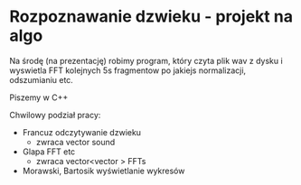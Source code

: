 Rozpoznawanie dzwieku - projekt na algo
=======================================


Na środę (na prezentację) robimy program, który czyta plik wav z dysku i wyswietla FFT kolejnych 5s fragmentow po jakiejs normalizacji, odszumianiu etc.

Piszemy w C++

Chwilowy podział pracy:
* Francuz odczytywanie dzwieku
    - zwraca
            vector<double> sound
* Glapa FFT etc
    - zwraca
        vector<vector<double> >  FFTs
* Morawski, Bartosik wyświetlanie wykresów

